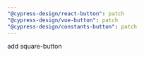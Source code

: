 ```yaml
---
"@cypress-design/react-button": patch
"@cypress-design/vue-button": patch
"@cypress-design/constants-button": patch
---
```


add square-button
